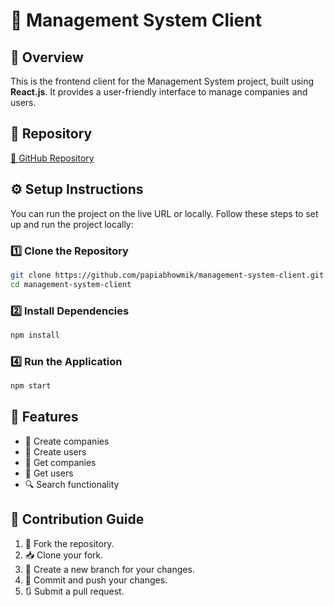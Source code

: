 # 🚀 Management System Client

## 📌 Overview
This is the frontend client for the Management System project, built using **React.js**. It provides a user-friendly interface to manage companies and users.

## 📂 Repository
[🔗 GitHub Repository](https://github.com/papiabhowmik/management-system-client.git)

## ⚙️ Setup Instructions
You can run the project on the live URL or locally.
Follow these steps to set up and run the project locally:

### 1️⃣ Clone the Repository
```sh
git clone https://github.com/papiabhowmik/management-system-client.git
cd management-system-client
```

### 2️⃣ Install Dependencies
```sh
npm install
```

### 4️⃣ Run the Application
```sh
npm start
```

## 📜 Features
- 🏢 Create companies
- 👥 Create users
- 🏢 Get companies
- 👥 Get users
- 🔍 Search functionality

## 🤝 Contribution Guide
1. 🍴 Fork the repository.
2. 📥 Clone your fork.
3. 🌿 Create a new branch for your changes.
4. 💾 Commit and push your changes.
5. 🔃 Submit a pull request.

